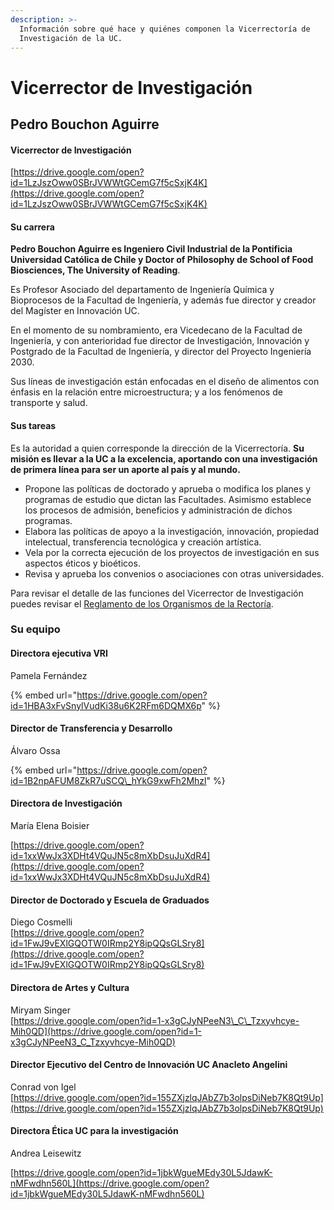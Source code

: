 ```yaml
---
description: >-
  Información sobre qué hace y quiénes componen la Vicerrectoría de
  Investigación de la UC.
---
```


# Vicerrector de Investigación

## Pedro Bouchon Aguirre

#### Vicerrector de Investigación

[https://drive.google.com/open?id=1LzJszOww0SBrJVWWtGCemG7f5cSxjK4K](https://drive.google.com/open?id=1LzJszOww0SBrJVWWtGCemG7f5cSxjK4K)

#### Su carrera

**Pedro Bouchon Aguirre es Ingeniero Civil Industrial de la Pontificia Universidad Católica de Chile y Doctor of Philosophy de School of Food Biosciences, The University of Reading**. 

Es Profesor Asociado del departamento de Ingeniería Química y Bioprocesos de la Facultad de Ingeniería, y además fue director y creador del Magíster en Innovación UC.

En el momento de su nombramiento, era Vicedecano de la Facultad de Ingeniería, y con anterioridad fue director de Investigación, Innovación y Postgrado de la Facultad de Ingeniería, y director del Proyecto Ingeniería 2030. 

Sus líneas de investigación están enfocadas en el diseño de alimentos con énfasis en la relación entre microestructura; y a los fenómenos de transporte y salud.

#### Sus tareas

Es la autoridad a quien corresponde la dirección de la Vicerrectoría. **Su misión es llevar a la UC a la excelencia, aportando con una investigación de primera línea para ser un aporte al país y al mundo.**  


* Propone las políticas de doctorado y aprueba o modifica los planes y programas de estudio que dictan las Facultades. Asimismo establece los procesos de admisión, beneficios y administración de dichos programas.
* Elabora las políticas de apoyo a la investigación, innovación, propiedad intelectual, transferencia tecnológica y creación artística.
* Vela por la correcta ejecución de los proyectos de investigación en sus aspectos éticos y bioéticos.
* Revisa y aprueba los convenios o asociaciones con otras universidades.

Para revisar el detalle de las funciones del Vicerrector de Investigación puedes revisar el [Reglamento de los Organismos de la Rectoría](http://secretariageneral.uc.cl/documento/normas-generales/101-reglamento-de-los-organismos-de-rectoria/file).

### Su equipo

#### Directora ejecutiva VRI

Pamela Fernández

{% embed url="https://drive.google.com/open?id=1HBA3xFvSnylVudKi38u6K2RFm6DQMX6p" %}

#### Director de Transferencia y Desarrollo

Álvaro Ossa  


{% embed url="https://drive.google.com/open?id=1B2npAFUM8ZkR7uSCQ\_hYkG9xwFh2Mhzl" %}



#### Directora de Investigación

María Elena Boisier

  
[https://drive.google.com/open?id=1xxWwJx3XDHt4VQuJN5c8mXbDsuJuXdR4](https://drive.google.com/open?id=1xxWwJx3XDHt4VQuJN5c8mXbDsuJuXdR4)

#### Director de Doctorado y Escuela de Graduados

Diego Cosmelli  
[https://drive.google.com/open?id=1FwJ9vEXlGQOTW0IRmp2Y8ipQQsGLSry8](https://drive.google.com/open?id=1FwJ9vEXlGQOTW0IRmp2Y8ipQQsGLSry8)

#### Directora de Artes y Cultura

Miryam Singer  
[https://drive.google.com/open?id=1-x3gCJyNPeeN3\_C\_Tzxyvhcye-Mih0QD](https://drive.google.com/open?id=1-x3gCJyNPeeN3_C_Tzxyvhcye-Mih0QD)

#### Director Ejecutivo del Centro de Innovación UC Anacleto Angelini

Conrad von Igel  
[https://drive.google.com/open?id=155ZXjzlqJAbZ7b3olpsDiNeb7K8Qt9Up](https://drive.google.com/open?id=155ZXjzlqJAbZ7b3olpsDiNeb7K8Qt9Up)

#### Directora Ética UC para la investigación

Andrea Leisewitz

[https://drive.google.com/open?id=1jbkWgueMEdy30L5JdawK-nMFwdhn560L](https://drive.google.com/open?id=1jbkWgueMEdy30L5JdawK-nMFwdhn560L)

